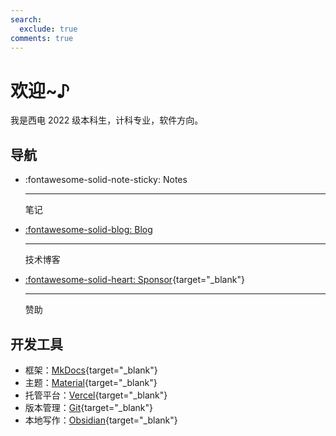 ```yaml
---
search:
  exclude: true
comments: true
---
```


# 欢迎~♪

我是西电 2022 级本科生，计科专业，软件方向。

## 导航

<div class="grid cards" markdown>

- :fontawesome-solid-note-sticky: Notes

    ---

    笔记

- [:fontawesome-solid-blog: Blog](blog/index.md)

    ---

    技术博客

- [:fontawesome-solid-heart: Sponsor](https://stalomeow.com/#coffee){target="_blank"}

    ---

    赞助

</div>

## 开发工具

- 框架：[MkDocs](https://www.mkdocs.org/){target="_blank"}
- 主题：[Material](https://squidfunk.github.io/mkdocs-material/){target="_blank"}
- 托管平台：[Vercel](https://vercel.com/){target="_blank"}
- 版本管理：[Git](https://git-scm.com/){target="_blank"}
- 本地写作：[Obsidian](https://obsidian.md/){target="_blank"}
